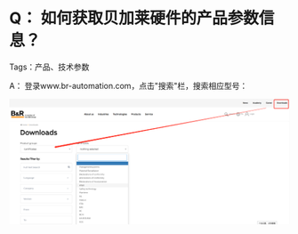 # Q： 如何获取贝加莱硬件的产品参数信息？
Tags：产品、技术参数

A：
	登录www.br-automation.com，点击"搜索"栏，搜索相应型号：

![输入图片说明](./FILES/006如何获取贝加莱硬件的产品参数信息？.md/image.png)